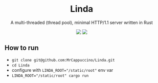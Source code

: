 
<h1 align="center">Linda</h1>

<p align="center">A multi-threaded (thread pool), minimal HTTP/1.1 server written in Rust</p>

<p align="center"><a href="https://github.com/NullSense/Linda/actions"><IMG SRC="https://github.com/NullSense/Linda/workflows/Rust/badge.svg"></a> <a href="https://github.com/NullSense/Prism/blob/master/LICENSE"><IMG SRC="https://img.shields.io/badge/License-AGPL%20v3-blue.svg"></a></p>

## How to run
* `git clone git@github.com:MrCappuccino/Linda.git`
* `cd Linda`
* configure with `LINDA_ROOT="/static/root"` env var
* `LINDA_ROOT="/static/root" cargo run`
